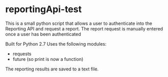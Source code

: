 # reportingApi-test
  This is a small python script that allows a user to authenticate into the Reporting API and request a report.
  The report request is manually entered once a user has been authenticated
  
  Built for Python 2.7
  Uses the following modules:
  - requests
  - future (so print is now a function)
  
  The reporting results are saved to a text file.
  
